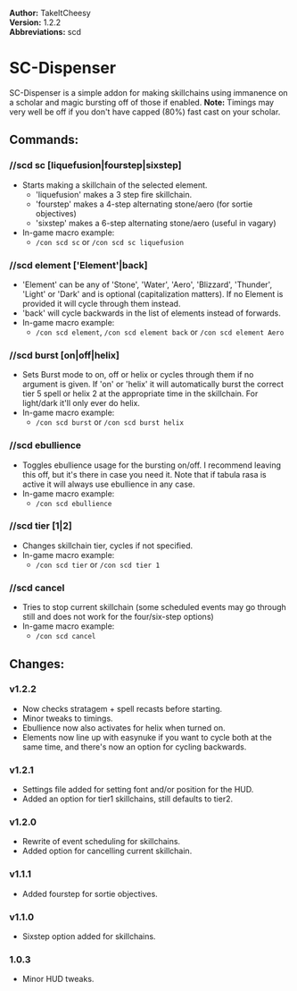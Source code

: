 **Author:** TakeItCheesy<br>
**Version:** 1.2.2<br>
**Abbreviations:** scd<br>

# SC-Dispenser
SC-Dispenser is a simple addon for making skillchains using immanence on a scholar and magic bursting off of those if enabled. **Note:** Timings may very well be off if you don't have capped (80%) fast cast on your scholar.

## Commands:

 ### //scd sc [liquefusion|fourstep|sixstep]	 
 
 * Starts making a skillchain of the selected element.
	* 'liquefusion' makes a 3 step fire skillchain.
	* 'fourstep' makes a 4-step alternating stone/aero (for sortie objectives)
	* 'sixstep' makes a 6-step alternating stone/aero (useful in vagary)
 * In-game macro example:
	* `/con scd sc` or `/con scd sc liquefusion`	
											
 ### //scd element ['Element'|back]			 
 
 * 'Element' can be any of 'Stone', 'Water', 'Aero', 'Blizzard', 'Thunder', 'Light' or 'Dark' and is optional (capitalization matters). If no Element is provided it will cycle through them instead.
 * 'back' will cycle backwards in the list of elements instead of forwards.
 * In-game macro example:
	* `/con scd element`, `/con scd element back` or `/con scd element Aero`
											
 ### //scd burst [on|off|helix]  	 
 
 * Sets Burst mode to on, off or helix or cycles through them if no argument is given. If 'on' or 'helix' it will automatically burst the correct tier 5 spell or helix 2 at the appropriate time in the skillchain. For light/dark it'll only ever do helix.
 * In-game macro example:
	* `/con scd burst` or `/con scd burst helix`
 
 ### //scd ebullience 					 
 
 * Toggles ebullience usage for the bursting on/off. I recommend leaving this off, but it's there in case you need it. Note that if tabula rasa is active it will always use ebullience in any case.
 * In-game macro example:
	* `/con scd ebullience` 
 
 ### //scd tier [1|2]		 
 
 * Changes skillchain tier, cycles if not specified.
 * In-game macro example:
	* `/con scd tier` or `/con scd tier 1`
 
 ### //scd cancel
 
 * Tries to stop current skillchain (some scheduled events may go through still and does not work for the four/six-step options)
 * In-game macro example:
	* `/con scd cancel`

## Changes:

### v1.2.2
 * Now checks stratagem + spell recasts before starting.
 * Minor tweaks to timings.
 * Ebullience now also activates for helix when turned on.
 * Elements now line up with easynuke if you want to cycle both at the same time, and there's now an option for cycling backwards.

### v1.2.1
 * Settings file added for setting font and/or position for the HUD. 
 * Added an option for tier1 skillchains, still defaults to tier2.
 
### v1.2.0
 * Rewrite of event scheduling for skillchains.
 * Added option for cancelling current skillchain.
 
### v1.1.1
 * Added fourstep for sortie objectives.

### v1.1.0
 * Sixstep option added for skillchains.
 
### 1.0.3
 * Minor HUD tweaks.

        